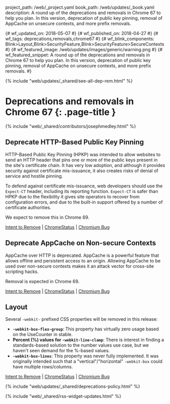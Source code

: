 project_path: /web/_project.yaml book_path: /web/updates/_book.yaml description: A round up of the deprecations and removals in Chrome 67 to help you plan. In this version, deprecation of public key pinning, removal of AppCache on unsecure contexts, and more prefix removals.

{# wf_updated_on: 2018-05-07 #} {# wf_published_on: 2018-04-27 #} {# wf_tags: deprecations,removals,chrome67 #} {# wf_blink_components: Blink>Layout,Blink>SecurityFeature,Blink>SecurityFeature>SecureContexts #} {# wf_featured_image: /web/updates/images/generic/warning.png #} {# wf_featured_snippet: A round up of the deprecations and removals in Chrome 67 to help you plan. In this version, deprecation of public key pinning, removal of AppCache on unsecure contexts, and more prefix removals. #}

{% include "web/updates/_shared/see-all-dep-rem.html" %}

# Deprecations and removals in Chrome 67 {: .page-title }

{% include "web/_shared/contributors/josephmedley.html" %}

## Deprecate HTTP-Based Public Key Pinning

HTTP-Based Public Key Pinning (HPKP) was intended to allow websites to send an HTTP header that pins one or more of the public keys present in the site's certificate chain. It has very low adoption, and although it provides security against certificate mis-issuance, it also creates risks of denial of service and hostile pinning.

To defend against certificate mis-issuance, web developers should use the `Expect-CT` header, including its reporting function. `Expect-CT` is safer than HPKP due to the flexibility it gives site operators to recover from configuration errors, and due to the built-in support offered by a number of certificate authorities.

We expect to remove this in Chrome 69.

[Intent to Remove](https://groups.google.com/a/chromium.org/d/msg/blink-dev/he9tr7p3rZ8/eNMwKPmUBAAJ) &#124; [ChromeStatus](https://www.chromestatus.com/feature/5903385005916160) &#124; [Chromium Bug](https://bugs.chromium.org/p/chromium/issues/detail?id=779166)

## Deprecate AppCache on Non-secure Contexts

AppCache over HTTP is deprecated. AppCache is a powerful feature that allows offline and persistent access to an origin. Allowing AppCache to be used over non-secure contexts makes it an attack vector for cross-site scripting hacks.

Removal is expected in Chrome 69.

[Intent to Remove](https://groups.google.com/a/chromium.org/d/topic/blink-dev/ANnafFBhReY/discussion) &#124; [ChromeStatus](https://www.chromestatus.com/feature/5714236168732672) &#124; [Chromium Bug](https://bugs.chromium.org/p/chromium/issues/detail?id=588931)

## Layout

Several `-webkit-` prefixed CSS properties will be removed in this release:

* **`-webkit-box-flex-group`**: This property has virtually zero usage based on the UseCounter in stable.
* **Percent (%) values for `-webkit-line-clamp`**: There is interest in finding a standards-based solution to the number values use case, but we haven't seen demand for the %-based values.
* **`-webkit-box-lines`**: This property was never fully implemented. It was originally intended such that a "vertical"/"horizontal" `-webkit-box` could have multiple rows/columns.

[Intent to Remove](https://groups.google.com/a/chromium.org/d/topic/blink-dev/-e92az54B4I/discussion) &#124; [ChromeStatus](https://www.chromestatus.com/feature/5393405823680512) &#124; [Chromium Bug](https://bugs.chromium.org/p/chromium/issues/detail?id=818691)

{% include "web/updates/_shared/deprecations-policy.html" %}

{% include "web/_shared/rss-widget-updates.html" %}